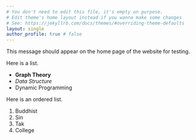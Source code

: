 ```yaml
---
# You don't need to edit this file, it's empty on purpose.
# Edit theme's home layout instead if you wanna make some changes
# See: https://jekyllrb.com/docs/themes/#overriding-theme-defaults
layout: single
author_profile: true # false
---
```


This message should appear on the home page of the website for testing.

Here is a list.
- **Graph Theory**
- _Data Structure_
- Dynamic Programming

Here is an ordered list.
1. Buddhist
2. Sin
3. Tak
4. College